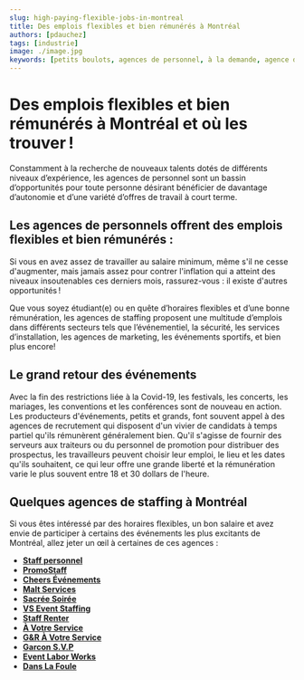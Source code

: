 ```yaml
---
slug: high-paying-flexible-jobs-in-montreal
title: Des emplois flexibles et bien rémunérés à Montréal
authors: [pdauchez]
tags: [industrie]
image: ./image.jpg
keywords: [petits boulots, agences de personnel, à la demande, agence de staffing, placement de personnel, emplois flexibles]
---
```


# Des emplois flexibles et bien rémunérés à Montréal et où les trouver !

Constamment à la recherche de nouveaux talents dotés de différents niveaux d’expérience, les agences de personnel sont un bassin d’opportunités pour toute personne désirant bénéficier de davantage d’autonomie et d’une variété d’offres de travail à court terme.

<!--truncate-->

## Les agences de personnels offrent des emplois flexibles et bien rémunérés :

Si vous en avez assez de travailler au salaire minimum, même s'il ne cesse d'augmenter, mais jamais assez pour contrer l'inflation qui a atteint des niveaux insoutenables ces derniers mois, rassurez-vous : il existe d'autres opportunités !

Que vous soyez étudiant(e) ou en quête d’horaires flexibles et d’une bonne rémunération, les agences de staffing proposent une multitude d’emplois dans différents secteurs tels que l’événementiel, la sécurité, les services d’installation, les agences de marketing, les événements sportifs, et bien plus encore!

## Le grand retour des événements
Avec la fin des restrictions liée à la Covid-19, les festivals, les concerts, les mariages, les conventions et les conférences sont de nouveau en action. Les producteurs d'événements, petits et grands, font souvent appel à des agences de recrutement qui disposent d'un vivier de candidats à temps partiel qu'ils rémunèrent généralement bien. Qu'il s'agisse de fournir des serveurs aux traiteurs ou du personnel de promotion pour distribuer des prospectus, les travailleurs peuvent choisir leur emploi, le lieu et les dates qu'ils souhaitent, ce qui leur offre une grande liberté et la rémunération varie le plus souvent entre 18 et 30 dollars de l'heure.

## Quelques agences de staffing à Montréal
Si vous êtes intéressé par des horaires flexibles, un bon salaire et avez envie de participer à certains des événements les plus excitants de Montréal, allez jeter un œil à certaines de ces agences :


- [**Staff personnel**](https://staffpersonnel.com)
- [**PromoStaff**](http://www.promostaff.ca)
- [**Cheers Événements**](https://www.cheersevenements.com)
- [**Malt Services**](mailto:recrutement@maltservices.com)
- [**Sacrée Soirée**](https://sacreesoiree.com)
- [**VS Event Staffing**](https://www.vsevents.ca/)
- [**Staff Renter**](https://www.staffrenter.com/)
- [**À Votre Service**](https://agenceavotreservice.com/)
- [**G&R À Votre Service**](http://gravotreservice.com/)
- [**Garcon S.V.P**](http://www.garconsvp.com)
- [**Event Labor Works**](https://www.eventlaborworks.com/fr/accueil/)
- [**Dans La Foule**](http://danslafoule.ca/)